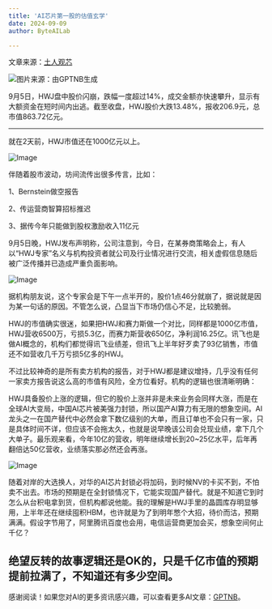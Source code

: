 ```yaml
---
title: 'AI芯片第一股的估值玄学'
date: 2024-09-09
author: ByteAILab

---
```


文章来源：[土人观芯](javascript:void(0);)

![图片来源：由GPTNB生成](http://www.jesonc.com/upload/3B33CB85B496C0CB6FBA4C2BD79320AD/1725604704521/llG6PzFLjl3u6oYyWxVfoL3dQEce.png)

9月5日，HWJ盘中股价闪崩，跌幅一度超过14%，成交金额亦快速攀升，显示有大额资金在短时间内出逃。截至收盘，HWJ股价大跌13.48%，报收206.9元，总市值863.72亿元。

---
就在2天前，HWJ市值还在1000亿元以上。

![Image](http://www.jesonc.com/FmIztyhOF2tZk7zakzRdIxHBaanj)

伴随着股市波动，坊间流传出很多传言，比如：

1、Bernstein做空报告

2、传运营商智算招标推迟

3、据传今年只能做到股权激励收入11亿元

9月5日晚，HWJ发布声明称，公司注意到，今日，在某券商策略会上，有人以“HWJ专家”名义与机构投资者就公司及行业情况进行交流，相关虚假信息随后被广泛传播并已造成严重负面影响。

![Image](http://www.jesonc.com/FkuAtfLH5_1IkX3slGjw9IZ0JwsP)

据机构朋友说，这个专家会是下午一点半开的，股价1点46分就崩了，据说就是因为某一句话的原因。不管怎么说，凸显当下市场仍信心不足，比较脆弱。

HWJ的市值确实很迷，如果把HWJ和赛力斯做一个对比，同样都是1000亿市值，HWJ营收6500万，亏损5.3亿，而赛力斯营收650亿，净利润16.25亿。讯飞也是做AI概念的，机构们都觉得讯飞业绩差，但讯飞上半年好歹卖了93亿销售，市值还不如营收几千万亏损5亿多的HWJ。

不过比较神奇的是所有卖方机构的报告，对于HWJ都是建议增持，几乎没有任何一家卖方报告说这么高的市值有风险，全方位看好。机构的逻辑也很清晰明确：

HWJ具备股价上涨的逻辑，但它的股价上涨并非是未来业务会同样大涨，而是在全球AI大变局，中国AI芯片被美强力封锁，所以国产AI算力有无限的想象空间。AI龙头之一在国产替代中必然会拿下数亿级别的大单，而且订单也不会只有一家，只是具体时间不详，但应该不会拖太久，也就是说早晚该公司会兑现业绩，拿下几个大单子。最乐观来看，今年10亿的营收，明年继续增长到20~25亿水平，后年再翻倍达50亿营收，业绩落实那必然还会再涨。

![Image](http://www.jesonc.com/FrbdkBc4J1BBr_JIgA9MPRAfd5ng)

随着对岸的大选换人，对华的AI芯片封锁必将加码，到时候NV的卡买不到，不怕卖不出去。市场的预期是在全封锁情况下，它能实现国产替代。就是不知道它到时怎么从台积电拿到货，但机构都说他能。我的理解是HWJ手里的晶圆库存明显够用，上半年还在继续囤积HBM，也许就是为了到明年憋个大招，待价而沽，预期满满。假设字节用了，阿里腾讯百度也会用，电信运营商更加会买，想象空间何止千亿？

绝望反转的故事逻辑还是OK的，只是千亿市值的预期提前拉满了，不知道还有多少空间。
---
感谢阅读！如果您对AI的更多资讯感兴趣，可以查看更多AI文章：[GPTNB](https://gptnb.com)。